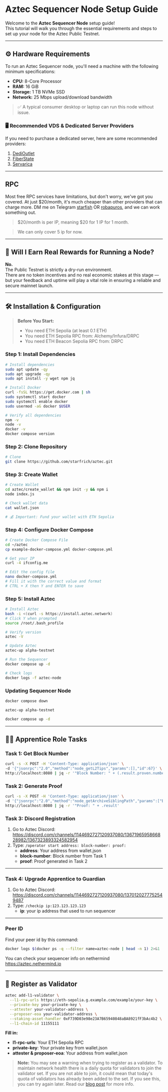 # Aztec Sequencer Node Setup Guide

Welcome to the **Aztec Sequencer Node** setup guide!  
This tutorial will walk you through the essential requirements and steps to set up your node for the Aztec Public Testnet.

---

## ⚙️ Hardware Requirements

To run an Aztec Sequencer node, you'll need a machine with the following minimum specifications:

- **CPU:** 8-Core Processor
- **RAM:** 16 GiB
- **Storage:** 1 TB NVMe SSD
- **Network:** 25 Mbps upload/download bandwidth

> ✅ A typical consumer desktop or laptop can run this node without issue.

### 🖥️ Recommended VDS & Dedicated Server Providers

If you need to purchase a dedicated server, here are some recommended providers:

1. [DediOutlet](https://dedioutlet.com/secure/aff.php?aff=154)
2. [FiberState](https://billing.fiberstate.com/aff.php?aff=175)
3. [Servarica](https://clients.servarica.com/aff.php?aff=973)

---

## RPC

Most free RPC services have limitations, but don't worry, we've got you covered. At just $20/month, it's much cheaper than other providers that can charge more. DM me on Telegram [starfish](https://t.me/starfishprerich) OR [robapuros](https://t.me/Robapuros), and we can work something out.

> $20/month is per IP, meaning $20 for 1 IP for 1 month.

> We can only cover 5 ip for now.

---

## 💸 Will I Earn Real Rewards for Running a Node?

**No.**  
The Public Testnet is strictly a dry-run environment.  
There are no token incentives and no real economic stakes at this stage — but your feedback and uptime will play a vital role in ensuring a reliable and secure mainnet launch.

---

## 🛠️ Installation & Configuration

> **Before You Start:**  
> - You need ETH Sepolia (at least 0.1 ETH)
> - You need ETH Sepolia RPC from: Alchemy/Infura/DRPC
> - You need ETH Beacon Sepolia RPC from: DRPC

### Step 1: Install Dependencies

```bash
# Install dependencies
sudo apt update -qy
sudo apt upgrade -qy
sudo apt install -y wget npm jq

# Install Docker
curl -fsSL https://get.docker.com | sh
sudo systemctl start docker
sudo systemctl enable docker
sudo usermod -aG docker $USER

# Verify all dependencies
npm -v
node -v
docker -v
docker compose version
```

### Step 2: Clone Repository

```bash
# Clone
git clone https://github.com/starfrich/aztec.git
```

### Step 3: Create Wallet

```bash
# Create Wallet
cd aztec/create_wallet && npm init -y && npm i
node index.js

# Check wallet data
cat wallet.json

# 💰 Important: Fund your wallet with ETH Sepolia
```

### Step 4: Configure Docker Compose

```bash
# Create Docker Compose File
cd ~/aztec
cp example-docker-compose.yml docker-compose.yml

# Get your IP
curl -4 ifconfig.me

# Edit the config file
nano docker-compose.yml
# Fill it with the correct value and format
# CTRL + X then Y and ENTER to save
```

### Step 5: Install Aztec

```bash
# Install Aztec
bash -i <(curl -s https://install.aztec.network)
# Click Y when prompted
source /root/.bash_profile

# Verify version
aztec -V

# Update Aztec
aztec-up alpha-testnet

# Run the Sequencer
docker compose up -d

# Check logs
docker logs -f aztec-node
```

### Updating Sequencer Node
```bash
docker compose down
```

```bash
aztec-up alpha-testnet
```

```bash
docker compose up -d
```

---

## 🧑‍🔧 Apprentice Role Tasks

### Task 1: Get Block Number

```bash
curl -s -X POST -H 'Content-Type: application/json' \
-d '{"jsonrpc":"2.0","method":"node_getL2Tips","params":[],"id":67}' \
http://localhost:8080 | jq -r '"Block Number: " + (.result.proven.number | tostring)'
```

### Task 2: Generate Proof

```bash
curl -s -X POST -H 'Content-Type: application/json' \
-d '{"jsonrpc":"2.0","method":"node_getArchiveSiblingPath","params":["BLOCK_NUMBER","BLOCK_NUMBER"],"id":67}' \
http://localhost:8080 | jq -r '"Proof: " + .result'
```

### Task 3: Discord Registration

1. Go to Aztec Discord: https://discord.com/channels/1144692727120937080/1367196595866828982/1367323893324582954
2. Type: `/operator start address: block-number: proof:`
   - **address**: Your address from wallet.json
   - **block-number**: Block number from Task 1
   - **proof**: Proof generated in Task 2

---

### Task 4: Upgrade Apprentice to Guardian

1. Go to Aztec Discord: https://discord.com/channels/1144692727120937080/1370120277752549487
2. Type: `/checkip ip:123.123.123.123`
   - **ip**: your ip address that used to run sequencer
  
---

### Peer ID

Find your peer id by this command:

```bash
docker logs $(docker ps -q --filter name=aztec-node | head -n 1) 2>&1 | grep -i "peerId" | grep -o '"peerId":"[^"]*"' | cut -d'"' -f4 | head -n 1
```

You can check your sequencer info on nethermind https://aztec.nethermind.io

---

## 🔐 Register as Validator

```bash
aztec add-l1-validator \
  --l1-rpc-urls https://eth-sepolia.g.example.com/example/your-key \
  --private-key your-private-key \
  --attester your-validator-address \
  --proposer-eoa your-validator-address \
  --staking-asset-handler 0xF739D03e98e23A7B65940848aBA8921fF3bAc4b2 \
  --l1-chain-id 11155111
```

**Fill in:**
- **l1-rpc-urls**: Your ETH Sepolia RPC
- **private-key**: Your private key from wallet.json
- **attester & proposer-eoa**: Your address from wallet.json

> **Note:** You may see a warning when trying to register as a validator. To maintain network health there is a daily quota for validators to join the validator set. If you are not able to join, it could mean that today's quota of validators has already been added to the set. If you see this, you can try again later. Read our [blog post](https://aztec.network/blog/what-is-aztec-testnet) for more info.